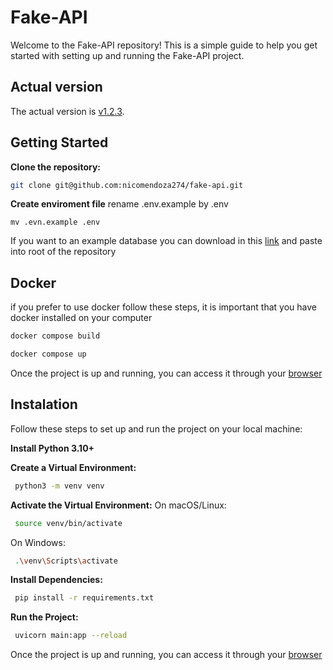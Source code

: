 # Fake-API
Welcome to the Fake-API repository! This is a simple guide to help you get started with setting up and running the Fake-API project.

## Actual version
The actual version is [v1.2.3](https://github.com/nicomendoza274/fake-api/releases/tag/v1.2.3).

## Getting Started


**Clone the repository:**
```sh 
git clone git@github.com:nicomendoza274/fake-api.git
```
**Create enviroment file** rename .env.example by .env
```
mv .evn.example .env
```

If you want to an example database you can download in this [link](https://drive.google.com/file/d/1LUsCQlQcj-b1CaZxvnM992xXn1HrZNF_/view?usp=sharing) and paste into root of the repository

## Docker
if you prefer to use docker follow these steps, it is important that you have docker installed on your computer
```sh
docker compose build
```
```sh
docker compose up
```
Once the project is up and running, you can access it through your [browser](http://localhost:8000/)


## Instalation
Follow these steps to set up and run the project on your local machine:

**Install Python 3.10+**

**Create a Virtual Environment:**
```sh
 python3 -m venv venv
```
**Activate the Virtual Environment:**
On macOS/Linux:
```sh
 source venv/bin/activate
```
On Windows:
```sh
 .\venv\Scripts\activate
```
**Install Dependencies:**
```sh
 pip install -r requirements.txt
```
**Run the Project:**
```sh
 uvicorn main:app --reload
```

Once the project is up and running, you can access it through your [browser](http://localhost:8000/)